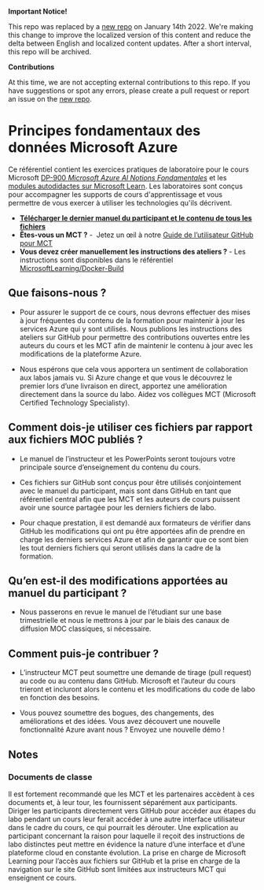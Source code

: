 **Important Notice!**

This repo was replaced by a [new repo](https://github.com/MicrosoftLearning/DP-900T00A-Azure-Data-Fundamentals.fr-fr) on January 14th 2022. We're making this change to improve the localized version of this content and reduce the delta between English and localized content updates. 
After a short interval, this repo will be archived.

**Contributions**

At this time, we are not accepting external contributions to this repo. If you have suggestions or spot any errors, please create a pull request or report an issue on the [new repo](https://github.com/MicrosoftLearning/DP-900T00A-Azure-Data-Fundamentals.fr-fr).

# Principes fondamentaux des données Microsoft Azure

Ce référentiel contient les exercices pratiques de laboratoire pour le cours Microsoft [DP-900 *Microsoft Azure AI Notions Fondamentales*](https://docs.microsoft.com/fr-fr/learn/certifications/courses/dp-900t00) et les [modules autodidactes sur Microsoft Learn](https://docs.microsoft.com/fr-fr/users/23110622/collections/0kjyh8rn5gdrjj/). Les laboratoires sont conçus pour accompagner les supports de cours d'apprentissage et vous permettre de vous exercer à utiliser les technologies qu'ils décrivent. 

- **[Télécharger le dernier manuel du participant et le contenu de tous les fichiers](../../releases/latest)**
- **Êtes-vous un MCT ?** -  Jetez un œil à notre [Guide de l’utilisateur GitHub pour MCT](https://microsoftlearning.github.io/MCT-User-Guide-FR/)
- **Vous devez créer manuellement les instructions des ateliers ?** - Les instructions sont disponibles dans le référentiel [MicrosoftLearning/Docker-Build](https://github.com/MicrosoftLearning/Docker-Build)

## Que faisons-nous ?

- Pour assurer le support de ce cours, nous devrons effectuer des mises à jour fréquentes du contenu de la formation pour maintenir à jour les services Azure qui y sont utilisés.  Nous publions les instructions des ateliers sur GitHub pour permettre des contributions ouvertes entre les auteurs du cours et les MCT afin de maintenir le contenu à jour avec les modifications de la plateforme Azure.

- Nous espérons que cela vous apportera un sentiment de collaboration aux labos jamais vu. Si Azure change et que vous le découvrez le premier lors d’une livraison en direct, apportez une amélioration directement dans la source du labo.  Aidez vos collègues MCT (Microsoft Certified Technology Specialisty).

## Comment dois-je utiliser ces fichiers par rapport aux fichiers MOC publiés ?

- Le manuel de l’instructeur et les PowerPoints seront toujours votre principale source d’enseignement du contenu du cours.

- Ces fichiers sur GitHub sont conçus pour être utilisés conjointement avec le manuel du participant, mais sont dans GitHub en tant que référentiel central afin que les MCT et les auteurs de cours puissent avoir une source partagée pour les derniers fichiers de labo.

- Pour chaque prestation, il est demandé aux formateurs de vérifier dans GitHub les modifications qui ont pu être apportées afin de prendre en charge les derniers services Azure et afin de garantir que ce sont bien les tout derniers fichiers qui seront utilisés dans la cadre de la formation.

## Qu’en est-il des modifications apportées au manuel du participant ?

- Nous passerons en revue le manuel de l’étudiant sur une base trimestrielle et nous le mettrons à jour par le biais des canaux de diffusion MOC classiques, si nécessaire.

## Comment puis-je contribuer ?

- L’instructeur MCT peut soumettre une demande de tirage (pull request) au code ou au contenu dans GitHub. Microsoft et l’auteur du cours trieront et incluront alors le contenu et les modifications du code de labo en fonction des besoins.

- Vous pouvez soumettre des bogues, des changements, des améliorations et des idées.  Vous avez découvert une nouvelle fonctionnalité Azure avant nous ?  Envoyez une nouvelle démo !

## Notes

### Documents de classe

Il est fortement recommandé que les MCT et les partenaires accèdent à ces documents et, à leur tour, les fournissent séparément aux participants.  Diriger les participants directement vers GitHub pour accéder aux étapes du labo pendant un cours leur ferait accéder à une autre interface utilisateur dans le cadre du cours, ce qui pourrait les dérouter. Une explication au participant concernant la raison pour laquelle il reçoit des instructions de labo distinctes peut mettre en évidence la nature d’une interface et d’une plateforme cloud en constante évolution. La prise en charge de Microsoft Learning pour l’accès aux fichiers sur GitHub et la prise en charge de la navigation sur le site GitHub sont limitées aux instructeurs MCT qui enseignent ce cours.
